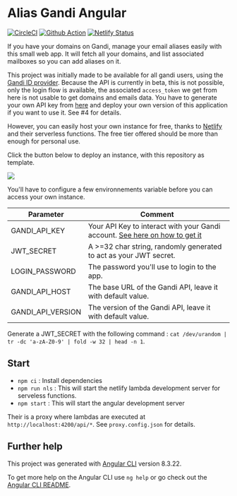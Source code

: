# Alias Gandi Angular

[![CircleCI](https://circleci.com/gh/sylvainmetayer/alias-gandi-angular/tree/master.svg?style=svg&circle-token=92548e3df680d17a912aa5c43d94fcde7dd264cd)](https://circleci.com/gh/sylvainmetayer/alias-gandi-angular/tree/master)
[![Github Action](https://github.com/sylvainmetayer/alias-gandi-angular/workflows/CI/badge.svg)](https://github.com/sylvainmetayer/alias-gandi-angular/actions)
[![Netlify Status](https://api.netlify.com/api/v1/badges/ed6b3745-ef58-427f-b158-dc27d283436e/deploy-status)](https://app.netlify.com/sites/alias-gandi-angular/deploys)


If you have your domains on Gandi, manage your email aliases easily with this small web app. It will fetch all your domains, and list associated mailboxes so you can add aliases on it.

This project was initially made to be available for all gandi users, using the [Gandi ID provider](https://docs.gandi.net/en/rest_api/oauth2/using_oauth2_server.html). Because the API is currently in beta, this is not possible, only the login flow is available, the associated `access_token` we get from here is not usable to get domains and emails data. You have to generate your own API key from [here](https://docs.gandi.net/fr/noms_domaine/utilisateurs_avances/api.html) and deploy your own version of this application if you want to use it. See #4 for details.

However, you can easily host your own instance for free, thanks to [Netlify](https://netlify.com) and their serverless functions. The free tier offered should be more than enough for personal use. 

Click the button below to deploy an instance, with this repository as template.

[![](https://www.netlify.com/img/deploy/button.svg)](https://app.netlify.com/start/deploy?repository=https://github.com/sylvainmetayer/alias-gandi-angular)

You'll have to configure a few environnements variable before you can access your own instance.

|Parameter|Comment|
|--|--|
|GANDI_API_KEY|Your API Key to interact with your Gandi account. [See here on how to get it](https://docs.gandi.net/fr/noms_domaine/utilisateurs_avances/api.html)|
|JWT_SECRET|A >=32 char string, randomly generated to act as your JWT secret.|
|LOGIN_PASSWORD|The password you'll use to login to the app.|
|GANDI_API_HOST|The base URL of the Gandi API, leave it with default value.|
|GANDI_API_VERSION|The version of the Gandi API, leave it with default value.|

Generate a JWT_SECRET with the following command : `cat /dev/urandom | tr -dc 'a-zA-Z0-9' | fold -w 32 | head -n 1`.

## Start

- `npm ci` : Install dependencies
- `npm run nls` :  This will start the netlify lambda development server for serveless functions.
- `npm start` : This will start the angular development server

Their is a proxy where lambdas are executed at `http://localhost:4200/api/*`. See `proxy.config.json` for details.

## Further help

This project was generated with [Angular CLI](https://github.com/angular/angular-cli) version 8.3.22.

To get more help on the Angular CLI use `ng help` or go check out the [Angular CLI README](https://github.com/angular/angular-cli/blob/master/README.md).
